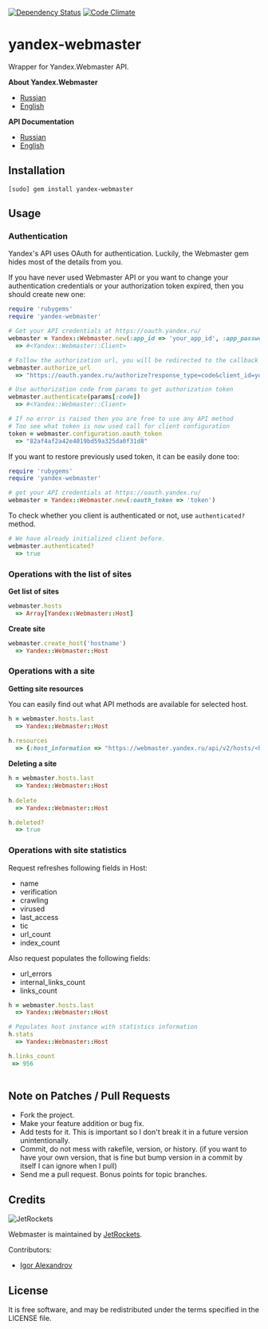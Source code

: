 [![Dependency Status](https://gemnasium.com/igor-alexandrov/webmaster.png)](http://gemnasium.com/igor-alexandrov/yandex-webmaster)
[![Code Climate](https://codeclimate.com/github/igor-alexandrov/yandex-webmaster.png)](https://codeclimate.com/github/igor-alexandrov/yandex-webmaster)

# yandex-webmaster

Wrapper for Yandex.Webmaster API. 

**About Yandex.Webmaster**

* [Russian](http://webmaster.yandex.ru/)
* [English](http://webmaster.yandex.com/)

**API Documentation**

* [Russian](http://api.yandex.ru/webmaster/)
* [English](http://api.yandex.com/webmaster/)

## Installation

    [sudo] gem install yandex-webmaster

## Usage

### Authentication

Yandex's API uses OAuth for authentication. Luckily, the Webmaster gem hides most of the details from you.

If you have never used Webmaster API or you want to change your authentication credentials or your authorization token expired, then you should create new one:

```ruby    
require 'rubygems'
require 'yandex-webmaster'

# Get your API credentials at https://oauth.yandex.ru/
webmaster = Yandex::Webmaster.new(:app_id => 'your_app_id', :app_password => 'your_app_password')
  => #<Yandex::Webmaster::Client>

# Follow the authorization url, you will be redirected to the callback url, specified in your application settings.
webmaster.authorize_url
  => "https://oauth.yandex.ru/authorize?response_type=code&client_id=your_app_id"

# Use authorization code from params to get authorization token
webmaster.authenticate(params[:code])
  => #<Yandex::Webmaster::Client>

# If no error is raised then you are free to use any API method
# Too see what token is now used call for client configuration
token = webmaster.configuration.oauth_token	
  => "82af4af2a42e4019bd59a325da0f31d8"
```

If you want to restore previously used token, it can be easily done too:

```ruby
require 'rubygems'
require 'yandex-webmaster'

# get your API credentials at https://oauth.yandex.ru/
webmaster = Yandex::Webmaster.new(:oauth_token => 'token')
```    

To check whether you client is authenticated or not, use `authenticated?` method.

```ruby
# We have already initialized client before.
webmaster.authenticated?
  => true
```    

### Operations with the list of sites

**Get list of sites**

```ruby
webmaster.hosts
  => Array[Yandex::Webmaster::Host]
```   

**Create site**
```ruby
webmaster.create_host('hostname')
  => Yandex::Webmaster::Host
```   

### Operations with a site

**Getting site resources**

You can easily find out what API methods are available for selected host.

```ruby
h = webmaster.hosts.last
  => Yandex::Webmaster::Host
  
h.resources
  => {:host_information => "https://webmaster.yandex.ru/api/v2/hosts/<host_id>/stats", :verify_host => "https://webmaster.yandex.ru/api/v2/hosts/<host_id>/verify" ... :excluded_urls_history => "https://webmaster.yandex.ru/api/v2/hosts/<host_id>/history/excluded-urls"}	  
```   
 
**Deleting a site**

```ruby
h = webmaster.hosts.last
  => Yandex::Webmaster::Host
  
h.delete
  => Yandex::Webmaster::Host

h.deleted?
  => true  	
```

### Operations with site statistics

Request refreshes following fields in Host:
 * name
 * verification
 * crawling
 * virused
 * last_access
 * tic
 * url_count
 * index_count
 
Also request populates the following fields:
 * url_errors
 * internal_links_count
 * links_count

```ruby
h = webmaster.hosts.last
  => Yandex::Webmaster::Host

# Populates host instance with statistics information
h.stats
  => Yandex::Webmaster::Host  

h.links_count
 => 956
  
```

## Note on Patches / Pull Requests

* Fork the project.
* Make your feature addition or bug fix.
* Add tests for it. This is important so I don't break it in a
  future version unintentionally.
* Commit, do not mess with rakefile, version, or history.
  (if you want to have your own version, that is fine but
   bump version in a commit by itself I can ignore when I pull)
* Send me a pull request. Bonus points for topic branches.

## Credits

![JetRockets](http://www.jetrockets.ru/public/logo.png)

Webmaster is maintained by [JetRockets](http://www.jetrockets.ru/en).

Contributors:

* [Igor Alexandrov](http://igor-alexandrov.github.com/)

## License

It is free software, and may be redistributed under the terms specified in the LICENSE file.
